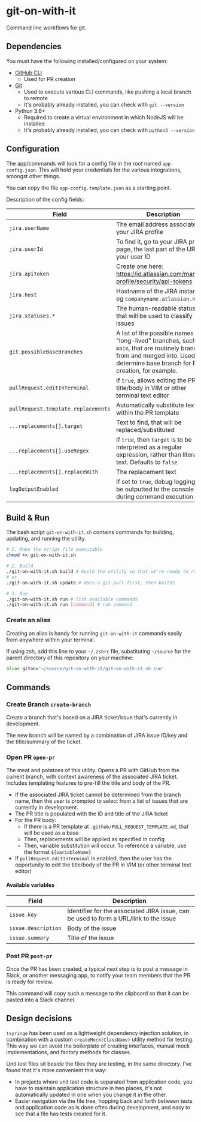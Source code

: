 # git-on-with-it

Command line workflows for git.

## Dependencies
You must have the following installed/configured on your system:
- [GitHub CLI](https://github.com/cli/cli)
  - Used for PR creation
- [Git](https://www.atlassian.com/git/tutorials/install-git)
  - Used to execute various CLI commands, like pushing a local branch to remote
  - It's probably already installed, you can check with `git --version`
- Python 3.6+
  - Required to create a virtual environment in which NodeJS will be installed
  - It's probably already installed, you can check with `python3 --version`

## Configuration
The app/commands will look for a config file in the root named `app-config.json`. This will hold your credentials for the various integrations, amongst other things.

You can copy the file `app-config.template.json` as a starting point.

Description of the config fields:

| Field | Description |
| --- | --- |
| `jira.userName` | The email address associated to your JIRA profile
| `jira.userId` | To find it, go to your JIRA profile page, the last part of the URL is your user ID
| `jira.apiToken` | Create one here: https://id.atlassian.com/manage-profile/security/api-tokens
| `jira.host` | Hostname of the JIRA instance, eg `companyname.atlassian.net`
| `jira.statuses.*` | The human-readable status IDs that will be used to classify issues
| `git.possibleBaseBranches` | A list of the possible names of "long-lived" branches, such as `main`, that are routinely branched from and merged into. Used to determine base branch for PR creation, for example.
| `pullRequest.editInTerminal` | If `true`, allows editing the PR title/body in VIM or other terminal text editor
| `pullRequest.template.replacements` | Automatically substitute text within the PR template
| `...replacements[].target` | Text to find, that will be replaced/substituted
| `...replacements[].useRegex` | If `true`, then `target` is to be interpreted as a regular expression, rather than literal text. Defaults to `false`
| `...replacements[].replaceWith` | The replacement text
| `logOutputEnabled` | If set to `true`, debug logging will be outputted to the console during command execution

## Build & Run

The bash script `git-on-with-it.sh` contains commands for building, updating, and running the utility.

```bash
# 1. Make the script file executable
chmod +x git-on-with-it.sh 

# 2. Build
./git-on-with-it.sh build # build the utility so that we're ready to run commands
# or
./git-on-with-it.sh update # does a git pull first, then builds

# 3. Run
./git-on-with-it.sh run # list available commands
./git-on-with-it.sh run [command] # run command
```

### Create an alias
Creating an alias is handy for running `git-on-with-it` commands easily from anywhere within your terminal.

If using zsh, add this line to your `~/.zshrc` file, substituting `~/source` for the parent directory of this repository on your machine:
```bash
alias giton='~/source/git-on-with-it/git-on-with-it.sh run'
```

## Commands
### Create Branch `create-branch`
Create a branch that's based on a JIRA ticket/issue that's currently in development.

The new branch will be named by a combination of JIRA issue ID/key and the title/summary of the ticket.

### Open PR `open-pr`

The meat and potatoes of this utility. Opens a PR with GitHub from the current branch, with context awareness of the associated JIRA ticket. Includes templating features to pre-fill the title and body of the PR.
- If the associated JIRA ticket cannot be determined from the branch name, then the user is prompted to select from a list of issues that are currently in development.
- The PR title is populated with the ID and title of the JIRA ticket
- For the PR body:
  - If there is a PR template at `.github/PULL_REQUEST_TEMPLATE.md`, that will be used as a base
  - Then, replacements will be applied as specified in config
  - Then, variable substitution will occur. To reference a variable, use the format `${variableName}`
- If `pullRequest.editInTerminal` is enabled, then the user has the opportunity to edit the title/body of the PR in VIM (or other terminal text editor)

#### Available variables
| Field | Description |
| --- | --- |
| `issue.key` | Identifier for the associated JIRA issue, can be used to form a URL/link to the issue
| `issue.description` | Body of the issue
| `issue.summary` | Title of the issue

### Post PR `post-pr`
Once the PR has been created, a typical next step is to post a message in Slack, or another messaging app, to notify your team members that the PR is ready for review.

This command will copy such a message to the clipboard so that it can be pasted into a Slack channel.

## Design decisions
`tsyringe` has been used as a lightweight dependency injection solution,
in combination with a custom `createMock(ClassName)` utility method for testing.
This way we can avoid the boilerplate of creating interfaces, manual mock implementations,
and factory methods for classes.

Unit test files sit beside the files they are testing, in the same directory.
I've found that it's more convenient this way:
- In projects where unit test code is separated from application code,
you have to maintain application structure in two places, it's not automatically updated in one
when you change it in the other.
- Easier navigation via the file tree, hopping back and forth between tests and application code as is done often
during development, and easy to see that a file has tests created for it.
